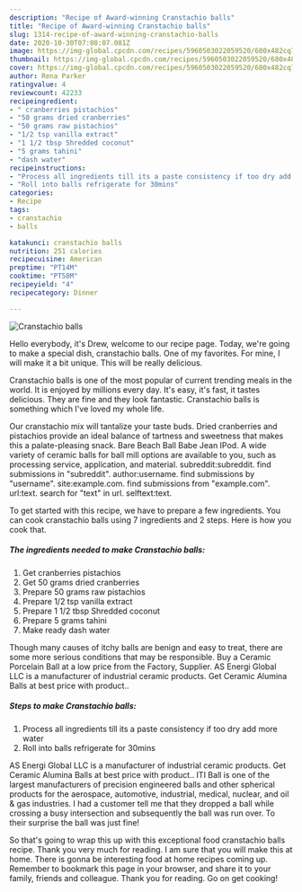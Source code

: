 ```yaml
---
description: "Recipe of Award-winning Cranstachio balls"
title: "Recipe of Award-winning Cranstachio balls"
slug: 1314-recipe-of-award-winning-cranstachio-balls
date: 2020-10-30T07:08:07.081Z
image: https://img-global.cpcdn.com/recipes/5960503022059520/680x482cq70/cranstachio-balls-recipe-main-photo.jpg
thumbnail: https://img-global.cpcdn.com/recipes/5960503022059520/680x482cq70/cranstachio-balls-recipe-main-photo.jpg
cover: https://img-global.cpcdn.com/recipes/5960503022059520/680x482cq70/cranstachio-balls-recipe-main-photo.jpg
author: Rena Parker
ratingvalue: 4
reviewcount: 42233
recipeingredient:
- " cranberries pistachios"
- "50 grams dried cranberries"
- "50 grams raw pistachios"
- "1/2 tsp vanilla extract"
- "1 1/2 tbsp Shredded coconut"
- "5 grams tahini"
- "dash water"
recipeinstructions:
- "Process all ingredients till its a paste consistency if too dry add more water"
- "Roll into balls refrigerate for 30mins"
categories:
- Recipe
tags:
- cranstachio
- balls

katakunci: cranstachio balls 
nutrition: 251 calories
recipecuisine: American
preptime: "PT14M"
cooktime: "PT58M"
recipeyield: "4"
recipecategory: Dinner

---
```



![Cranstachio balls](https://img-global.cpcdn.com/recipes/5960503022059520/680x482cq70/cranstachio-balls-recipe-main-photo.jpg)

Hello everybody, it's Drew, welcome to our recipe page. Today, we're going to make a special dish, cranstachio balls. One of my favorites. For mine, I will make it a bit unique. This will be really delicious.

Cranstachio balls is one of the most popular of current trending meals in the world. It is enjoyed by millions every day. It's easy, it's fast, it tastes delicious. They are fine and they look fantastic. Cranstachio balls is something which I've loved my whole life.

Our cranstachio mix will tantalize your taste buds. Dried cranberries and pistachios provide an ideal balance of tartness and sweetness that makes this a palate-pleasing snack. Bare Beach Ball Babe Jean IPod. A wide variety of ceramic balls for ball mill options are available to you, such as processing service, application, and material. subreddit:subreddit. find submissions in &#34;subreddit&#34;. author:username. find submissions by &#34;username&#34;. site:example.com. find submissions from &#34;example.com&#34;. url:text. search for &#34;text&#34; in url. selftext:text.


To get started with this recipe, we have to prepare a few ingredients. You can cook cranstachio balls using 7 ingredients and 2 steps. Here is how you cook that.

<!--inarticleads1-->

##### The ingredients needed to make Cranstachio balls:

1. Get  cranberries pistachios
1. Get 50 grams dried cranberries
1. Prepare 50 grams raw pistachios
1. Prepare 1/2 tsp vanilla extract
1. Prepare 1 1/2 tbsp Shredded coconut
1. Prepare 5 grams tahini
1. Make ready dash water


Though many causes of itchy balls are benign and easy to treat, there are some more serious conditions that may be responsible. Buy a Ceramic Porcelain Ball at a low price from the Factory, Supplier. AS Energi Global LLC is a manufacturer of industrial ceramic products. Get Ceramic Alumina Balls at best price with product.. 

<!--inarticleads2-->

##### Steps to make Cranstachio balls:

1. Process all ingredients till its a paste consistency if too dry add more water
1. Roll into balls refrigerate for 30mins


AS Energi Global LLC is a manufacturer of industrial ceramic products. Get Ceramic Alumina Balls at best price with product.. ITI Ball is one of the largest manufacturers of precision engineered balls and other spherical products for the aerospace, automotive, industrial, medical, nuclear, and oil &amp; gas industries. I had a customer tell me that they dropped a ball while crossing a busy intersection and subsequently the ball was run over. To their surprise the ball was just fine! 

So that's going to wrap this up with this exceptional food cranstachio balls recipe. Thank you very much for reading. I am sure that you will make this at home. There is gonna be interesting food at home recipes coming up. Remember to bookmark this page in your browser, and share it to your family, friends and colleague. Thank you for reading. Go on get cooking!

